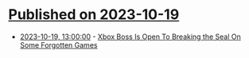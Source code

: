 # [Published on 2023-10-19](index.md)

* [2023-10-19, 13:00:00](https://games.slashdot.org/story/23/10/18/2343255/xbox-boss-is-open-to-breaking-the-seal-on-some-forgotten-games?utm_source=rss1.0mainlinkanon&utm_medium=feed) - [Xbox Boss Is Open To Breaking the Seal On Some Forgotten Games](https://games.slashdot.org/story/23/10/18/2343255/xbox-boss-is-open-to-breaking-the-seal-on-some-forgotten-games?utm_source=rss1.0mainlinkanon&utm_medium=feed)
